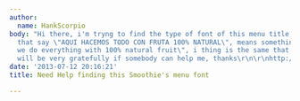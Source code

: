 ```yaml
---
author:
  name: HankScorpio
body: "Hi there, i'm tryng to find the type of font of this menu title, is the one
  that say \"AQUI HACEMOS TODO CON FRUTA 100% NATURAL\", means something like \"here
  we do everything with 100% natural fruit\", i thing is the same that say \"Smoothies\".\r\ni
  will be very gratefully if somebody can help me, thanks\r\n\r\nhttp://www.flickr.com/photos/97443043@N03/9269221357/"
date: '2013-07-12 20:16:21'
title: Need Help finding this Smoothie's menu font

---
```

